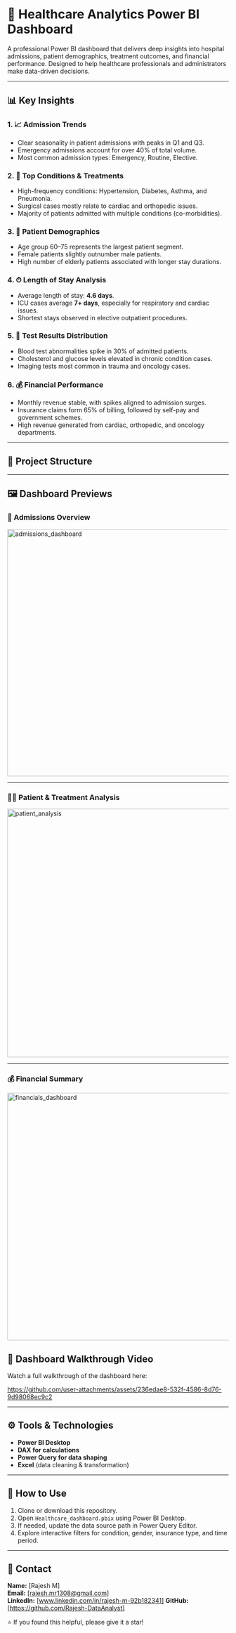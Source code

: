 # 🏥 Healthcare Analytics Power BI Dashboard

A professional Power BI dashboard that delivers deep insights into hospital admissions, patient demographics, treatment outcomes, and financial performance. Designed to help healthcare professionals and administrators make data-driven decisions.

---

## 📊 Key Insights

### 1. 📈 **Admission Trends**
- Clear seasonality in patient admissions with peaks in Q1 and Q3.
- Emergency admissions account for over 40% of total volume.
- Most common admission types: Emergency, Routine, Elective.

### 2. 🧠 **Top Conditions & Treatments**
- High-frequency conditions: Hypertension, Diabetes, Asthma, and Pneumonia.
- Surgical cases mostly relate to cardiac and orthopedic issues.
- Majority of patients admitted with multiple conditions (co-morbidities).

### 3. 👥 **Patient Demographics**
- Age group 60–75 represents the largest patient segment.
- Female patients slightly outnumber male patients.
- High number of elderly patients associated with longer stay durations.

### 4. ⏱ **Length of Stay Analysis**
- Average length of stay: **4.6 days**.
- ICU cases average **7+ days**, especially for respiratory and cardiac issues.
- Shortest stays observed in elective outpatient procedures.

### 5. 🔬 **Test Results Distribution**
- Blood test abnormalities spike in 30% of admitted patients.
- Cholesterol and glucose levels elevated in chronic condition cases.
- Imaging tests most common in trauma and oncology cases.

### 6. 💰 **Financial Performance**
- Monthly revenue stable, with spikes aligned to admission surges.
- Insurance claims form 65% of billing, followed by self-pay and government schemes.
- High revenue generated from cardiac, orthopedic, and oncology departments.

---

## 🧰 Project Structure


---

## 🖼 Dashboard Previews

### 🏥 Admissions Overview

<img width="563" alt="admissions_dashboard" src="https://github.com/user-attachments/assets/aa0053cf-2d12-413d-89b7-09b9666c210b" />


---

### 👩‍⚕️ Patient & Treatment Analysis

<img width="566" alt="patient_analysis" src="https://github.com/user-attachments/assets/e2763b6f-2136-42bb-8723-d9e02db174c2" />


---

### 💰 Financial Summary

<img width="564" alt="financials_dashboard" src="https://github.com/user-attachments/assets/bab23d59-87ac-47c0-b0aa-d7c6baa64047" />

## 🎥 Dashboard Walkthrough Video

Watch a full walkthrough of the dashboard here:


https://github.com/user-attachments/assets/236edae8-532f-4586-8d76-9d98068ec9c2



---

## ⚙️ Tools & Technologies

- **Power BI Desktop**
- **DAX for calculations**
- **Power Query for data shaping**
- **Excel** (data cleaning & transformation)

---

## 🚀 How to Use

1. Clone or download this repository.
2. Open `Healthcare_dashboard.pbix` using Power BI Desktop.
3. If needed, update the data source path in Power Query Editor.
4. Explore interactive filters for condition, gender, insurance type, and time period.

---

## 📩 Contact

**Name:** [Rajesh M]  
**Email:** [rajesh.mr1308@gmail.com]  
**LinkedIn:** [www.linkedin.com/in/rajesh-m-92b182341]
**GitHub:** [https://github.com/Rajesh-DataAnalyst]


⭐ If you found this helpful, please give it a star!

